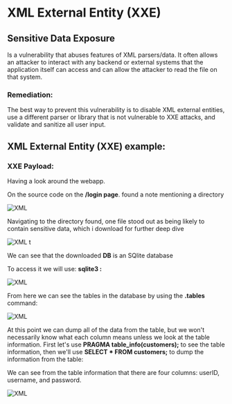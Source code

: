 # XML External Entity (XXE)

## Sensitive Data Exposure
<p>Is a vulnerability that abuses features of XML parsers/data. It often allows an attacker to interact with any backend or external systems that the application itself can access and can allow the attacker to read the file on that system.</p>

### Remediation:
<p>The best way to prevent this vulnerability is to disable XML external entities, use a different parser or library that is not vulnerable to XXE attacks, and validate and sanitize all user input.</p>

## XML External Entity (XXE) example:

### XXE Payload:
<p>Having a look around the webapp. </p>
<p>On the source code on the <b>/login page</b>. found a note mentioning a directory</p>
<img src="https://github.com/Jay-Jay23/OWASP_Top_10/blob/main/RedTeam%20project/images/xml.png" alt="XML">

<p>Navigating to the directory found, one file stood out as being likely to contain sensitive data, which i download for further deep dive</p>
<img src="https://github.com/Jay-Jay23/OWASP_Top_10/blob/main/RedTeam%20project/images/xml1.png" alt="XML">
t
<p>We can see that the downloaded <b>DB</b> is an SQlite database </p>
<p>To access it we will use: <b>sqlite3 <database-name>:</b></p>
<img src="https://github.com/Jay-Jay23/OWASP_Top_10/blob/main/RedTeam%20project/images/xml2.png" alt="XML">

<p>From here we can see the tables in the database by using the <b>.tables</B> command: </p>
<img src="https://github.com/Jay-Jay23/OWASP_Top_10/blob/main/RedTeam%20project/images/xml3.png" alt="XML">

<p>At this point we can dump all of the data from the table, but we won't necessarily know what each column means unless we look at the table information. First let's use <b>PRAGMA table_info(customers);</b> to see the table information, then we'll use <b>SELECT * FROM customers;</b> to dump the information from the table:</p>
<p>We can see from the table information that there are four columns: userID, username, and password.</p>
<img src="https://github.com/Jay-Jay23/OWASP_Top_10/blob/main/RedTeam%20project/images/xml4.png" alt="XML">
